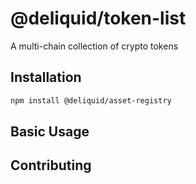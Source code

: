 # @deliquid/token-list

A multi-chain collection of crypto tokens

## Installation

```bash
npm install @deliquid/asset-registry
```

## Basic Usage

## Contributing

